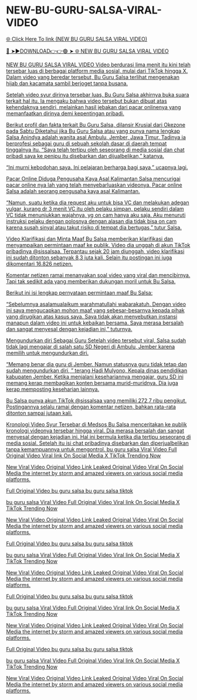 # NEW-BU-GURU-SALSA-VIRAL-VIDEO

<a href="https://skyhighway.sbs/jthudgg"> 🌐 Click Here To link (NEW BU GURU SALSA VIRAL VIDEO)

🔴 ➤►DOWNLOAD👉👉🟢 ➤  <a href="https://skyhighway.sbs/jthudgg"> 🌐 NEW BU GURU SALSA VIRAL VIDEO

NEW BU GURU SALSA VIRAL VIDEO
Video berdurasi lima menit itu kini telah tersebar luas di berbagai platform media sosial, mulai dari TikTok hingga X. Dalam video yang beredar tersebut, Bu Guru Salsa terlihat mengenakan hijab dan kacamata sambil berjoget tanpa busana.

Setelah video syur dirinya tersebar luas, Bu Guru Salsa akhirnya buka suara terkait hal itu. Ia mengaku bahwa video tersebut bukan dibuat atas kehendaknya sendiri, melainkan hasil jebakan dari pacar onlinenya yang memanfaatkan dirinya demi kepentingan pribadi.

Berikut profil dan fakta terkait Bu Guru Salsa, dilansir Krusial dari Okezone pada Sabtu Diketahui jika Bu Guru Salsa atau yang punya nama lengkap Salsa Anindya adalah wanita asal Ambulu, Jember, Jawa Timur. Tadinya ia berprofesi sebagai guru di sebuah sekolah dasar di daerah tempat tinggalnya itu. “Saya telah tertipu oleh seseorang di media sosial dan chat pribadi saya ke penipu itu disebarkan dan dijualbelikan,” katanya.

“Ini murni kebodohan saya. Ini pelajaran berharga bagi saya,” ucapnya lagi.

Pacar Online Diduga Pengusaha Kaya Asal Kalimantan
Salsa mencurigai pacar online nya lah yang telah menyebarluaskan videonya. Pacar online Salsa adalah seorang pengusaha kaya asal Kalimantan.

“Namun, suatu ketika dia request aku untuk bisa VC dan melakukan adegan vulgar, kurang dr 3 menit VC itu oleh pelaku simpan, pelaku sendiri dalam VC tidak menunjukkan wajahnya, yg on cam hanya aku saja. Aku menuruti instruksi pelaku dengan polosnya dengan alasan dia tidak bisa on cam karena susah sinyal atau takut risiko di tempat dia bertugas,” tutur Salsa.

Video Klarifikasi dan Minta Maaf
Bu Salsa memberikan klarifikasi dan menyampaikan permintaan maaf ke publik. Video dia unggah di akun TikTok pribadinya @sissalsaa. Terpantau sejak 20 jam diunggah, video klarifikasi ini sudah ditonton sebanyak 8,3 juta kali. Selain itu postingan ini juga dikomentari 16.826 netizen.

Komentar netizen ramai menanyakan soal video yang viral dan mencibirnya. Tapi tak sedikit ada yang memberikan dukungan moril untuk Bu Salsa.

Berikut ini isi lengkap pernyataan permintaan maaf Bu Salsa:

“Sebelumnya asalamualaikum warahmatullahi wabarakatuh. Dengan video ini saya mengucapkan mohon maaf yang sebesar-besarnya kepada pihak yang dirugikan atas kasus saya. Saya tidak akan menyebutkan instansi manapun dalam video ini untuk kebaikan bersama. Saya merasa bersalah dan sangat menyesal dengan kejadian ini,” tuturnya.

Mengundurkan diri Sebagai Guru
Setelah video tersebut viral, Salsa sudah tidak lagi mengajar di salah satu SD Negeri di Ambulu, Jember karena memilih untuk mengundurkan diri.

“Memang benar dia guru di Jember. Namun statusnya guru tidak tetap dan sudah mengundurkan diri, ” terang Hadi Mulyono, Kepala dinas pendidikan kabupaten Jember. Ketika menjalani kesehariannya mengajar, guru SD ini memang kerap membagikan konten bersama murid-muridnya. Dia juga kerap memposting keseharian lainnya.

Bu Salsa punya akun TikTok @sissalsaa yang memiliki 272,7 ribu pengikut. Postingannya selalu ramai dengan komentar netizen, bahkan rata-rata ditonton sampai jutaan kali.

Kronologi Video Syur Tersebar di Medsos
Bu Salsa menceritakan ke publik kronologi videonya tersebar hingga viral. Dia merasa bersalah dan sangat menyesal dengan kejadian ini. Hal ini bermula ketika dia tertipu seseorang di media sosial. Setelah itu isi chat pribadinya disebarkan dan diperjualbelikan tanpa kemampuannya untuk mengontrol. bu guru salsa Viral Video Full Original Video Viral link On Social Media X TikTok Trending Now

New Viral Video Original Video Link Leaked Original Video Viral On Social Media the internet by storm and amazed viewers on various social media platforms.

Full Original Video bu guru salsa bu guru salsa tiktok

bu guru salsa Viral Video Full Original Video Viral link On Social Media X TikTok Trending Now

New Viral Video Original Video Link Leaked Original Video Viral On Social Media the internet by storm and amazed viewers on various social media platforms.

Full Original Video bu guru salsa bu guru salsa tiktok

bu guru salsa Viral Video Full Original Video Viral link On Social Media X TikTok Trending Now

New Viral Video Original Video Link Leaked Original Video Viral On Social Media the internet by storm and amazed viewers on various social media platforms.

Full Original Video bu guru salsa bu guru salsa tiktok

bu guru salsa Viral Video Full Original Video Viral link On Social Media X TikTok Trending Now

New Viral Video Original Video Link Leaked Original Video Viral On Social Media the internet by storm and amazed viewers on various social media platforms.

Full Original Video bu guru salsa bu guru salsa tiktok

bu guru salsa Viral Video Full Original Video Viral link On Social Media X TikTok Trending Now

New Viral Video Original Video Link Leaked Original Video Viral On Social Media the internet by storm and amazed viewers on various social media platforms.
